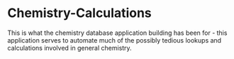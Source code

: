 # Chemistry-Calculations
This is what the chemistry database application building has been for - this application serves to automate much of the possibly tedious lookups and calculations involved in general chemistry.
